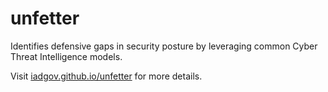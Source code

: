 # unfetter
Identifies defensive gaps in security posture by leveraging common Cyber Threat Intelligence models.

Visit [iadgov.github.io/unfetter](https://iadgov.github.io/unfetter) for more details.
